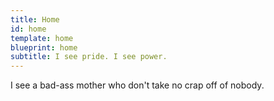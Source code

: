 ```yaml
---
title: Home
id: home
template: home
blueprint: home
subtitle: I see pride. I see power.
---
```

I see a bad-ass mother who don't take no crap off of nobody.
